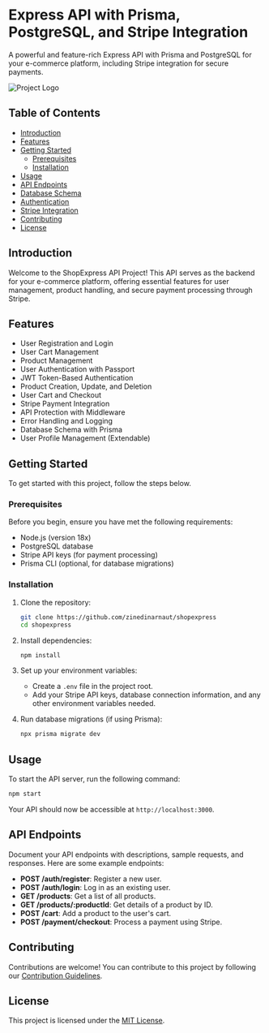 # Express API with Prisma, PostgreSQL, and Stripe Integration

A powerful and feature-rich Express API with Prisma and PostgreSQL for your e-commerce platform, including Stripe integration for secure payments.

![Project Logo](project-logo.png) <!-- If applicable -->

## Table of Contents

- [Introduction](#introduction)
- [Features](#features)
- [Getting Started](#getting-started)
  - [Prerequisites](#prerequisites)
  - [Installation](#installation)
- [Usage](#usage)
- [API Endpoints](#api-endpoints)
- [Database Schema](#database-schema)
- [Authentication](#authentication)
- [Stripe Integration](#stripe-integration)
- [Contributing](#contributing)
- [License](#license)

## Introduction

Welcome to the ShopExpress API Project! This API serves as the backend for your e-commerce platform, offering essential features for user management, product handling, and secure payment processing through Stripe.

## Features

- User Registration and Login
- User Cart Management
- Product Management
- User Authentication with Passport
- JWT Token-Based Authentication
- Product Creation, Update, and Deletion
- User Cart and Checkout
- Stripe Payment Integration
- API Protection with Middleware
- Error Handling and Logging
- Database Schema with Prisma
- User Profile Management (Extendable)

## Getting Started

To get started with this project, follow the steps below.

### Prerequisites

Before you begin, ensure you have met the following requirements:

- Node.js (version 18x)
- PostgreSQL database
- Stripe API keys (for payment processing)
- Prisma CLI (optional, for database migrations)

### Installation

1. Clone the repository:

   ```bash
   git clone https://github.com/zinedinarnaut/shopexpress
   cd shopexpress
   ```

2. Install dependencies:

   ```bash
   npm install
   ```

3. Set up your environment variables:
   
   - Create a `.env` file in the project root.
   - Add your Stripe API keys, database connection information, and any other environment variables needed.

4. Run database migrations (if using Prisma):

   ```bash
   npx prisma migrate dev
   ```

## Usage

To start the API server, run the following command:

```bash
npm start
```

Your API should now be accessible at `http://localhost:3000`.

## API Endpoints

Document your API endpoints with descriptions, sample requests, and responses. Here are some example endpoints:

- **POST /auth/register**: Register a new user.
- **POST /auth/login**: Log in as an existing user.
- **GET /products**: Get a list of all products.
- **GET /products/:productId**: Get details of a product by ID.
- **POST /cart**: Add a product to the user's cart.
- **POST /payment/checkout**: Process a payment using Stripe.

## Contributing

Contributions are welcome! You can contribute to this project by following our [Contribution Guidelines](CONTRIBUTING.md).

## License

This project is licensed under the [MIT License](LICENSE).
